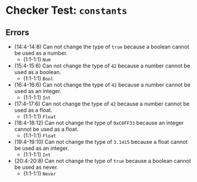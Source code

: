 # Checker Test: `constants`

## Errors
- (14:4-14:8) Can not change the type of `true` because a boolean cannot be used as a number.
  - (1:1-1:1) `Num`
- (15:4-15:6) Can not change the type of `42` because a number cannot be used as a boolean.
  - (1:1-1:1) `Bool`
- (16:4-16:6) Can not change the type of `42` because a number cannot be used as an integer.
  - (1:1-1:1) `Int`
- (17:4-17:6) Can not change the type of `42` because a number cannot be used as a float.
  - (1:1-1:1) `Float`
- (18:4-18:12) Can not change the type of `0xC0FF33` because an integer cannot be used as a float.
  - (1:1-1:1) `Float`
- (19:4-19:10) Can not change the type of `3.1415` because a float cannot be used as an integer.
  - (1:1-1:1) `Int`
- (20:4-20:8) Can not change the type of `true` because a boolean cannot be used as never.
  - (1:1-1:1) `Never`
